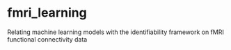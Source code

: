 # fmri_learning
Relating machine learning models with the identifiability framework on fMRI functional connectivity data
